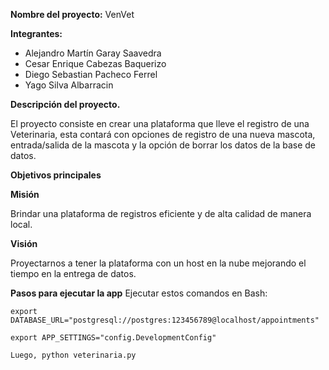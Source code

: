 ﻿**Nombre del proyecto:** VenVet

**Integrantes:**

- Alejandro Martín Garay Saavedra 
- Cesar Enrique Cabezas Baquerizo
- Diego Sebastian Pacheco Ferrel
- Yago Silva Albarracin

**Descripción del proyecto.**

El proyecto consiste en crear una plataforma que lleve el registro de una Veterinaria, esta contará con opciones de registro de una nueva mascota, entrada/salida de la mascota y la opción de borrar los datos de la base de datos.

**Objetivos principales** 

**Misión**

Brindar una plataforma de registros eficiente y de alta calidad de manera local.

**Visión**

Proyectarnos a tener la plataforma con un host en la nube mejorando el tiempo en la entrega de datos.


**Pasos para ejecutar la app**
Ejecutar estos comandos en Bash:

`export DATABASE_URL="postgresql://postgres:123456789@localhost/appointments"`

`export APP_SETTINGS="config.DevelopmentConfig"`

`Luego, python veterinaria.py`
